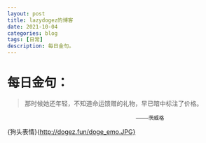 ```yaml
---
layout: post
title: lazydogez的博客
date: 2021-10-04
categories: blog
tags: [日常]
description: 每日金句。
---
```


# 每日金句：
> 那时候她还年轻，不知道命运馈赠的礼物，早已暗中标注了价格。
>
                                             ————茨威格

![](){狗头表情}{http://dogez.fun/doge_emo.JPG}











